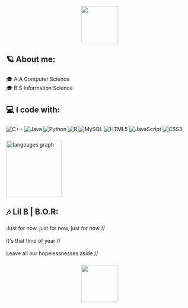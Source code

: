 <div align="center">
  <img height="100" src="https://s7.ezgif.com/tmp/ezgif-74d4ea806a0e3e.gif"  />
</div>

###

<h2 align="left">🪐 About me:</h2>

###

<p align="left">🎓 A.A Computer Science<br>🎓 B.S Information Science</p>

###

<h2 align="left">💻 I code with:</h2>

###

![C++](https://img.shields.io/badge/c++-%2300599C.svg?style=flat&logo=c%2B%2B&logoColor=white) ![Java](https://img.shields.io/badge/java-%23ED8B00.svg?style=flat&logo=openjdk&logoColor=white) ![Python](https://img.shields.io/badge/python-3670A0?style=flat&logo=python&logoColor=ffdd54) ![R](https://img.shields.io/badge/r-%23276DC3.svg?style=flat&logo=r&logoColor=white) ![MySQL](https://img.shields.io/badge/mysql-4479A1.svg?style=flat&logo=mysql&logoColor=white) ![HTML5](https://img.shields.io/badge/html5-%23E34F26.svg?style=flat&logo=html5&logoColor=white) ![JavaScript](https://img.shields.io/badge/javascript-%23323330.svg?style=flat&logo=javascript&logoColor=%23F7DF1E) ![CSS3](https://img.shields.io/badge/css3-%231572B6.svg?style=flat&logo=css3&logoColor=white)

###

<div align="left">
  <img src="https://github-readme-stats.vercel.app/api/top-langs?username=GYAKUN&locale=en&hide_title=false&layout=compact&card_width=320&langs_count=5&theme=great-gatsby&hide_border=false&order=2" height="150" alt="languages graph"  />
</div>

###

<h2 align="left">🎶 Lil B | B.O.R:</h2>

###

<p align="left">Just for now, just for now, just for now //<br><br>It's that time of year //<br><br>Leave all our hopelessnesses aside //</p>

###

<div align="center">
  <img height="100" src="https://s7.ezgif.com/tmp/ezgif-74d4ea806a0e3e.gif"  />
</div>

###
